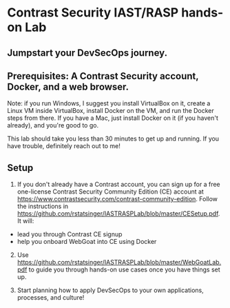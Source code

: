 
# Contrast Security IAST/RASP hands-on Lab

## Jumpstart your DevSecOps journey. 

## Prerequisites: A Contrast Security account, Docker, and a web browser. 

Note: if you run Windows, I suggest you install VirtualBox on it, create a Linux VM inside VirtualBox, install Docker on the VM, and run the Docker steps from there. If you have a Mac, just install Docker on it (if you haven't already), and you're good to go.

This lab should take you less than 30 minutes to get up and running. If you have trouble, definitely reach out to me!

## Setup

1. If you don't already have a Contrast account, you can sign up for a free one-license Contrast Security Community Edition (CE) account at https://www.contrastsecurity.com/contrast-community-edition. Follow the instructions in https://github.com/rstatsinger/IASTRASPLab/blob/master/CESetup.pdf. It will:

  - lead you through Contrast CE signup
  - help you onboard WebGoat into CE using Docker

2. Use https://github.com/rstatsinger/IASTRASPLab/blob/master/WebGoatLab.pdf to guide you through hands-on use cases once you have things set up.

3. Start planning how to apply DevSecOps to your own applications, processes, and culture!
